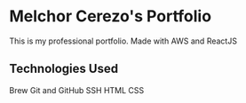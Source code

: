 # Melchor Cerezo's Portfolio

This is my professional portfolio. Made with AWS and ReactJS

## Technologies Used

Brew
Git and GitHub
SSH
HTML
CSS
